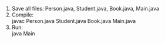 1. Save all files: Person.java, Student.java, Book.java, Main.java  
2. Compile:  
   javac Person.java Student.java Book.java Main.java  
3. Run:  
   java Main  